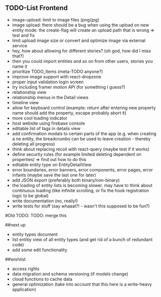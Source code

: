 ## TODO-List Frontend

- image-upload: limit to image files (png/jpg)
- image upload: there should be a bug when using the upload on new entity mode: the create-flag will create an upload path that is wrong => test and fix
- limit upload image size or convert and optimize image via external service
- hey, how about allowing for different stories? (oh god, how did I miss that?)
- then you could import entities and so on from other users, stories you name it
- prioritize TODO_Items (meta-TODO anyone?)
- improve image support with react-dropzone
- proper input validation login screen
- try including framer motion API (for something I guess?)
- relationship view
- relationship menus in the Detail views
- timeline view
- allow for keyboard control (example: return after entering new property name should add the property, escape probably abort it)
- more cool loading indicator
- host website using firebase console
- editable list of tags in details view
- add confirmation modals to certain parts of the app (e.g. when creating a ne entity, the breadcrumbs can be used to leave creation - thereby deleting all progress)
- think about replacing recoil with react-query (maybe test if it works)
- define security rules (for example limited deleting dependent on properties) => find out how to do this
- editable entity type on EntityDetailView
- error boundaries, error banners, error components, error pages, error infants (maybe save the last one for later)
- add JSON export (preferably both binary/non-binary)
- the loading of entity lists is becoming slower. may have to think about continuous loading (like infinite scrolling, or fix the hook registration logic to be global)
- write documentation (no, really!)
- write tests for stuff (say whaaat?! - wasn't this supposed to be fun?)

#Old TODO: TODO: merge this

##next up

- entity types document
- list entitiy view of all entity types (and get rid of a bunch of redundant code)
- add some edit functionality

##wishlist

- access rights
- data migration and schema versioning (if models change)
- cloud functions to cache data
- general optimization (take into account that this here is a write-heavy application)
